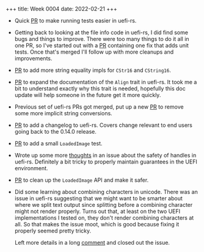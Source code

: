 +++
title: Week 0004
date: 2022-02-21
+++

* Quick [PR](https://github.com/rust-osdev/uefi-rs/pull/364) to make
  running tests easier in uefi-rs.

* Getting back to looking at the file info code in uefi-rs, I did find
  some bugs and things to improve. There were too many things to do it
  all in one PR, so I've started out with a
  [PR](https://github.com/rust-osdev/uefi-rs/pull/365) containing one
  fix that adds unit tests. Once that's merged I'll follow up with more
  cleanups and improvements.
  
* [PR](https://github.com/rust-osdev/uefi-rs/pull/366) to add more
  string equality impls for `CStr16` and `CString16`.

* [PR](https://github.com/rust-osdev/uefi-rs/pull/367) to expand the
  documentation of the `Align` trait in uefi-rs. It took me a bit to
  understand exactly why this trait is needed, hopefully this doc update
  will help someone in the future get it more quickly.

* Previous set of uefi-rs PRs got merged, put up a new
  [PR](https://github.com/rust-osdev/uefi-rs/pull/368) to remove some
  more implicit string conversions.

* [PR](https://github.com/rust-osdev/uefi-rs/pull/369) to add a
  changelog to uefi-rs. Covers change relevant to end users going back
  to the 0.14.0 release.

* [PR](https://github.com/rust-osdev/uefi-rs/pull/370) to add a small
  `LoadedImage` test.

* Wrote up some more
  [thoughts](https://github.com/rust-osdev/uefi-rs/issues/359#issuecomment-1051587214)
  in an issue about the safety of handles in uefi-rs. Definitely a bit
  tricky to properly maintain guarantees in the UEFI environment.

* [PR](https://github.com/rust-osdev/uefi-rs/pull/375) to clean up the
  `LoadedImage` API and make it safer.

* Did some learning about combining characters in unicode. There was an
  issue in uefi-rs suggesting that we might want to be smarter about
  where we split text output since splitting before a combining
  character might not render properly. Turns out that, at least on the
  two UEFI implementations I tested on, they don't render combining
  characters at all. So that makes the issue moot, which is good because
  fixing it properly seemed pretty tricky.
  
  Left more details in a long
  [comment](https://github.com/rust-osdev/uefi-rs/issues/73#issuecomment-1053727614)
  and closed out the issue.
